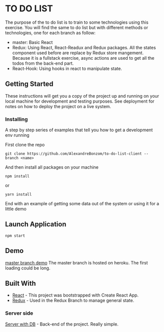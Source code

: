 # TO DO LIST

The purpose of the to do list is to train to some technologies using this exercise. You will find the same to do list but with different methods or technologies, one for each branch as follow:

- master: Basic React
- Redux: Using React, React-Readux and Redux packages. All the states component used before are replace by Redux store mangement. Because it is a fullstack exercise, async actions are used to get all the todos from the back-end part.
- React-Hook: Using hooks in react to manipulate state.

## Getting Started

These instructions will get you a copy of the project up and running on your local machine for development and testing purposes. See deployment for notes on how to deploy the project on a live system.

### Installing

A step by step series of examples that tell you how to get a development env running

First clone the repo

```
git clone https://github.com/AlexandreBonzom/to-do-list-client --branch <name>
```

And then install all packages on your machine

```
npm install
```

or

```
yarn install
```

End with an example of getting some data out of the system or using it for a little demo

## Launch Application

```
npm start
```

## Demo

[master branch demo](https://to-do-list-client-exercice.herokuapp.com/) The master branch is hosted on heroku. The first loading could be long.

## Built With

- [React](https://reactjs.org/) - This project was bootstrapped with Create React App.
- [Redux](https://redux.js.org/) - Used in the Redux Branch to manage general state.

### Server side

[Server with DB](https://github.com/AlexandreBonzom/to-do-list-server) - Back-end of the project. Really simple.
